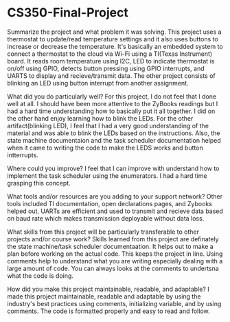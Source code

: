 # CS350-Final-Project

Summarize the project and what problem it was solving.
  This project uses a thermostat to update/read temperature settings and it also uses buttons to increase or decrease the temperature. It's basically an embedded system to connect a thermostat to the cloud via Wi-Fi using a TI(Texas Instrument) board. It reads room temperature using I2C, LED to indicate thermostat is on/off using GPIO, detects button pressing using GPIO interrupts, and UARTS to display and recieve/transmit data.
The other project consists of blinking an LED using button interrupt from another assignment.

What did you do particularly well?
For this project, I do not feel that I done well at all. I should have been more attentive to the ZyBooks readings but I had a hard time understanding how to basically put it all together. I did on the other hand enjoy learning how to blink the LEDs. For the other artifact(blinking LED), I feel that I had a very good understanding of the material and was able to blink the LEDs based on the instructions. Also, the state machine documentaion and the task scheduler documentation helped when it came to writing the code to make the LEDS works and button intterrupts.

Where could you improve?
I feel that I can improve with understand how to implement the task scheduler using the enumerators. I had a hard time grasping this concept.

What tools and/or resources are you adding to your support network?
Other tools included TI documentation, open declarations pages, and Zybooks helped out. UARTs are efficient and used to transmit and recieve data based on baud rate which makes transmission deployable without data loss. 

What skills from this project will be particularly transferable to other projects and/or course work?
Skills learned from this project are definately the state machine/task scheduler documentaation. It helps out to make a plan before working on the actual code. This keeps the project in line. Using comments help to understand what you are writing especially dealing with a large amount of code. You can always looks at the comments to undertsna what the code is doing. 

How did you make this project maintainable, readable, and adaptable?
I made this project maintainable, readable and adaptable by using the industry's best practices using comments, initializing variable, and by using comments. The code is formatted properly and easy to read and follow. 

